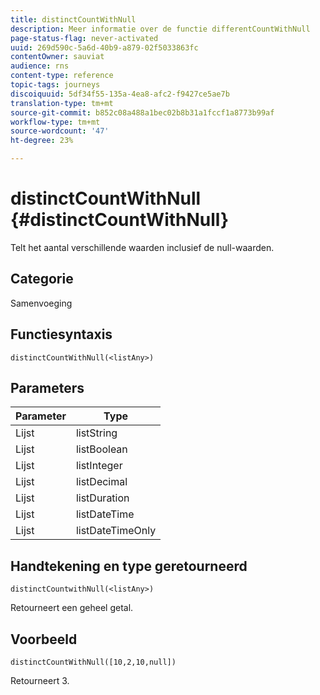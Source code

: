 ```yaml
---
title: distinctCountWithNull
description: Meer informatie over de functie differentCountWithNull
page-status-flag: never-activated
uuid: 269d590c-5a6d-40b9-a879-02f5033863fc
contentOwner: sauviat
audience: rns
content-type: reference
topic-tags: journeys
discoiquuid: 5df34f55-135a-4ea8-afc2-f9427ce5ae7b
translation-type: tm+mt
source-git-commit: b852c08a488a1bec02b8b31a1fccf1a8773b99af
workflow-type: tm+mt
source-wordcount: '47'
ht-degree: 23%

---
```



# distinctCountWithNull {#distinctCountWithNull}

Telt het aantal verschillende waarden inclusief de null-waarden.

## Categorie

Samenvoeging

## Functiesyntaxis

`distinctCountWithNull(<listAny>)`

## Parameters

| Parameter | Type |
|-----------|------------------|
| Lijst | listString |
| Lijst | listBoolean |
| Lijst | listInteger |
| Lijst | listDecimal |
| Lijst | listDuration |
| Lijst | listDateTime |
| Lijst | listDateTimeOnly |

## Handtekening en type geretourneerd

`distinctCountwithNull(<listAny>)`

Retourneert een geheel getal.

## Voorbeeld

`distinctCountWithNull([10,2,10,null])`

Retourneert 3.
